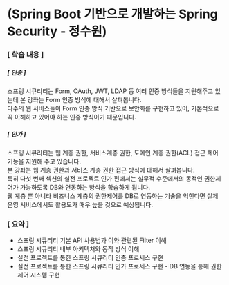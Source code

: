 # (Spring Boot 기반으로 개발하는 Spring Security - 정수원)<br>
### [ 학습 내용 ]
##### [ 인증 ]
스프링 시큐리티는 Form, OAuth, JWT, LDAP 등 여러 인증 방식들을 지원해주고 있는데 본 강좌는 Form 인증 방식에 대해서 살펴봅니다.<br>
다수의 웹 서비스들이 Form 인증 방식 기반으로 보안화를 구현하고 있어, 기본적으로 꼭 이해하고 있어야 하는 인증 방식이기 때문입니다.<br>

##### [ 인가 ]
스프링 시큐리티는 웹 계층 권한, 서비스계층 권한, 도메인 계층 권한(ACL) 접근 제어 기능을 지원해 주고 있습니다.<br>
본 강좌는 웹 계층 권한과 서비스 계층 권한 접근 방식에 대해서 살펴봅니다.<br>
특히 다섯 번째 섹션의 실전 프로젝트 인가 편에서는 실무적 수준에서의 동적인 권한제어가 가능하도록 DB와 연동하는 방식을 학습하게 됩니다.<br>
웹 계층 뿐 아니라 비즈니스 계층의 권한제어를 DB로 연동하는 기술을 익힌다면 실제 운영 서비스에서도 활용도가 매우 높을 것으로 예상됩니다.<br>


### [ 요약 ]
* 스프링 시큐리티 기본 API 사용법과 이와 관련된 Filter 이해
* 스프링 시큐리티 내부 아키텍처와 동작 방식 이해
* 실전 프로젝트를 통한 스프링 시큐리티 인증 프로세스 구현
* 실전 프로젝트를 통한 스프링 시큐리티 인가 프로세스 구현 - DB 연동을 통해 권한 제어 시스템 구현
